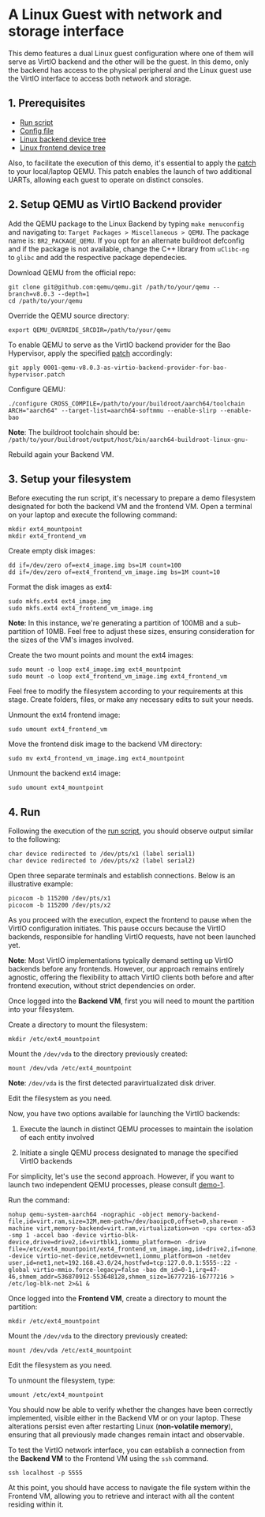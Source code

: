 # A Linux Guest with network and storage interface

This demo features a dual Linux guest configuration where one of them will serve as VirtIO backend and the other will be the guest. In this demo, only the backend has access to the physical peripheral and the Linux guest use the VirtIO interface to access both network and storage.

## 1. Prerequisites

- [Run script](run_bao.sh)
- [Config file](qemu-aarch64-virt.c)
- [Linux backend device tree](backend.dts)
- [Linux frontend device tree](frontend.dts)

Also, to facilitate the execution of this demo, it's essential to apply the [patch](../0001-arm-virt-add-two-more-uarts.patch) to your local/laptop QEMU. This patch enables the launch of two additional UARTs, allowing each guest to operate on distinct consoles.

## 2. Setup QEMU as VirtIO Backend provider

Add the QEMU package to the Linux Backend by typing `make menuconfig` and navigating to: `Target Packages > Miscellaneous > QEMU`. The package name is: `BR2_PACKAGE_QEMU`.
If you opt for an alternate buildroot defconfig and if the package is not available, change the C++ library from `uClibc-ng` to `glibc` and add the respective package dependecies.

Download QEMU from the official repo: 

```
git clone git@github.com:qemu/qemu.git /path/to/your/qemu --branch=v8.0.3 --depth=1
cd /path/to/your/qemu
```

Override the QEMU source directory: 

```
export QEMU_OVERRIDE_SRCDIR=/path/to/your/qemu
```

To enable QEMU to serve as the VirtIO backend provider for the Bao Hypervisor, apply the specified [patch](0001-qemu-v8.0.3-as-virtio-backend-provider-for-bao-hypervisor.patch) accordingly:

```
git apply 0001-qemu-v8.0.3-as-virtio-backend-provider-for-bao-hypervisor.patch
```

Configure QEMU:

```
./configure CROSS_COMPILE=/path/to/your/buildroot/aarch64/toolchain ARCH="aarch64" --target-list=aarch64-softmmu --enable-slirp --enable-bao
```

**Note**: The buildroot toolchain should be: `/path/to/your/buildroot/output/host/bin/aarch64-buildroot-linux-gnu-`

Rebuild again your Backend VM.

## 3. Setup your filesystem

Before executing the run script, it's necessary to prepare a demo filesystem designated for both the backend VM and the frontend VM. Open a terminal on your laptop and execute the following command:

```
mkdir ext4_mountpoint
mkdir ext4_frontend_vm
```

Create empty disk images:

```
dd if=/dev/zero of=ext4_image.img bs=1M count=100
dd if=/dev/zero of=ext4_frontend_vm_image.img bs=1M count=10
```

Format the disk images as ext4:
```
sudo mkfs.ext4 ext4_image.img
sudo mkfs.ext4 ext4_frontend_vm_image.img
```

**Note**: In this instance, we're generating a partition of 100MB and a sub-partition of 10MB. Feel free to adjust these sizes, ensuring consideration for the sizes of the VM's images involved.

Create the two mount points and mount the ext4 images:

```
sudo mount -o loop ext4_image.img ext4_mountpoint
sudo mount -o loop ext4_frontend_vm_image.img ext4_frontend_vm
```

Feel free to modify the filesystem according to your requirements at this stage. Create folders, files, or make any necessary edits to suit your needs.

Unmount the ext4 frontend image:
```
sudo umount ext4_frontend_vm
```

Move the frontend disk image to the backend VM directory:
```
sudo mv ext4_frontend_vm_image.img ext4_mountpoint
```

Unmount the backend ext4 image:

```
sudo umount ext4_mountpoint
```

## 4. Run

Following the execution of the [run script](run_bao.sh), you should observe output similar to the following:

```
char device redirected to /dev/pts/x1 (label serial1)
char device redirected to /dev/pts/x2 (label serial2)
```

Open three separate terminals and establish connections. Below is an illustrative example:

```
picocom -b 115200 /dev/pts/x1
picocom -b 115200 /dev/pts/x2
```

As you proceed with the execution, expect the frontend to pause when the VirtIO configuration initiates. This pause occurs because the VirtIO backends, responsible for handling VirtIO requests, have not been launched yet.

**Note**: Most VirtIO implementations typically demand setting up VirtIO backends before any frontends. However, our approach remains entirely agnostic, offering the flexibility to attach VirtIO clients both before and after frontend execution, without strict dependencies on order.

Once logged into the **Backend VM**, first you will need to mount the partition into your filesystem. 

Create a directory to mount the filesystem:

```
mkdir /etc/ext4_mountpoint
```

Mount the `/dev/vda` to the directory previously created:

```
mount /dev/vda /etc/ext4_mountpoint
```

**Note**: `/dev/vda` is the first detected paravirtualizated disk driver.

Edit the filesystem as you need.

Now, you have two options available for launching the VirtIO backends:

1) Execute the launch in distinct QEMU processes to maintain the isolation of each entity involved

2) Initiate a single QEMU process designated to manage the specified VirtIO backends

For simplicity, let's use the second approach. However, if you want to launch two independent QEMU processes, please consult [demo-1](../demo-1/README.md).

Run the command:
```
nohup qemu-system-aarch64 -nographic -object memory-backend-file,id=virt.ram,size=32M,mem-path=/dev/baoipc0,offset=0,share=on -machine virt,memory-backend=virt.ram,virtualization=on -cpu cortex-a53 -smp 1 -accel bao -device virtio-blk-device,drive=drive2,id=virtblk1,iommu_platform=on -drive file=/etc/ext4_mountpoint/ext4_frontend_vm_image.img,id=drive2,if=none,format=raw -device virtio-net-device,netdev=net1,iommu_platform=on -netdev user,id=net1,net=192.168.43.0/24,hostfwd=tcp:127.0.0.1:5555-:22 -global virtio-mmio.force-legacy=false -bao dm_id=0-1,irq=47-46,shmem_addr=536870912-553648128,shmem_size=16777216-16777216 > /etc/log-blk-net 2>&1 &
```

Once logged into the **Frontend VM**, create a directory to mount the partition:

```
mkdir /etc/ext4_mountpoint
```

Mount the `/dev/vda` to the directory previously created:
```
mount /dev/vda /etc/ext4_mountpoint
```

Edit the filesystem as you need.

To unmount the filesystem, type:

```
umount /etc/ext4_mountpoint
```

You should now be able to verify whether the changes have been correctly implemented, visible either in the Backend VM or on your laptop. These alterations persist even after restarting Linux (**non-volatile memory**), ensuring that all previously made changes remain intact and observable.

To test the VirtIO network interface, you can establish a connection from the **Backend VM** to the Frontend VM using the `ssh` command.

```
ssh localhost -p 5555
```

At this point, you should have access to navigate the file system within the Frontend VM, allowing you to retrieve and interact with all the content residing within it.
